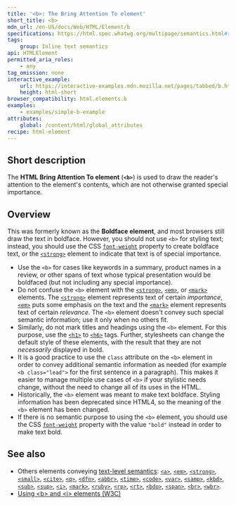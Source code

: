 ```yaml
---
title: '<b>: The Bring Attention To element'
short_title: <b>
mdn_url: /en-US/docs/Web/HTML/Element/b
specifications: https://html.spec.whatwg.org/multipage/semantics.html#the-b-element
tags:
    group: Inline text semantics
api: HTMLElement
permitted_aria_roles:
    - any
tag_omission: none
interactive_example:
    url: https://interactive-examples.mdn.mozilla.net/pages/tabbed/b.html
    height: html-short
browser_compatibility: html.elements.b
examples:
    - examples/simple-b-example
attributes:
    global: /content/html/global_attributes
recipe: html-element
---
```


## Short description

The **HTML Bring Attention To element** (**`<b>`**) is used to draw the
reader's attention to the element's contents, which are not otherwise
granted special importance.

## Overview

This was formerly known as the
**Boldface element**, and most browsers still draw the text in boldface.
However, you should not use `<b>` for styling text; instead, you should
use the CSS
[`font-weight`](/en-US/docs/Web/CSS/font-weight)
property to create boldface text, or the
[`<strong>`](/en-US/docs/Web/HTML/Element/strong)
element to indicate that text is of special importance.

- Use the `<b>` for cases like keywords in a summary, product names in
  a review, or other spans of text whose typical presentation would be
  boldfaced (but not including any special importance).
- Do not confuse the `<b>` element with the
  [`<strong>`](/en-US/docs/Web/HTML/Element/strong),
  [`<em>`](/en-US/docs/Web/HTML/Element/em),
  or
  [`<mark>`](/en-US/docs/Web/HTML/Element/mark)
  elements. The
  [`<strong>`](/en-US/docs/Web/HTML/Element/strong)
  element represents text of certain *importance*,
  [`<em>`](/en-US/docs/Web/HTML/Element/em)
  puts some emphasis on the text and the
  [`<mark>`](/en-US/docs/Web/HTML/Element/mark)
  element represents text of certain *relevance*. The `<b>` element
  doesn't convey such special semantic information; use it only when
  no others fit.
- Similarly, do not mark titles and headings using the `<b>` element.
  For this purpose, use the
  [`<h1>`](/en-US/docs/Web/HTML/Element/h1)
  to
  [`<h6>`](/en-US/docs/Web/HTML/Element/h6)
  tags. Further, stylesheets can change the default style of these
  elements, with the result that they are not *necessarily* displayed
  in bold.
- It is a good practice to use the `class` attribute on the `<b>`
  element in order to convey additional semantic information as needed
  (for example `<b class="lead">` for the first sentence in a
  paragraph). This makes it easier to manage multiple use cases of
  `<b>` if your stylistic needs change, without the need to change all
  of its uses in the HTML.
- Historically, the `<b>` element was meant to make text boldface.
  Styling information has been deprecated since HTML4, so the meaning
  of the `<b>` element has been changed.
- If there is no semantic purpose to using the `<b>` element, you
  should use the CSS
  [`font-weight`](/en-US/docs/Web/CSS/font-weight)
  property with the value `"bold"` instead in order to make text bold.

## See also

- Others elements conveying [text-level semantics](/en-US/docs/HTML/Text_level_semantics_conveying_elements):
  [`<a>`](/en-US/docs/Web/HTML/Element/a),
  [`<em>`](/en-US/docs/Web/HTML/Element/em),
  [`<strong>`](/en-US/docs/Web/HTML/Element/strong),
  [`<small>`](/en-US/docs/Web/HTML/Element/small),
  [`<cite>`](/en-US/docs/Web/HTML/Element/cite),
  [`<q>`](/en-US/docs/Web/HTML/Element/q),
  [`<dfn>`](/en-US/docs/Web/HTML/Element/dfn),
  [`<abbr>`](/en-US/docs/Web/HTML/Element/abbr),
  [`<time>`](/en-US/docs/Web/HTML/Element/time),
  [`<code>`](/en-US/docs/Web/HTML/Element/code),
  [`<var>`](/en-US/docs/Web/HTML/Element/var),
  [`<samp>`](/en-US/docs/Web/HTML/Element/samp),
  [`<kbd>`](/en-US/docs/Web/HTML/Element/kbd),
  [`<sub>`](/en-US/docs/Web/HTML/Element/sub),
  [`<sup>`](/en-US/docs/Web/HTML/Element/sup),
  [`<i>`](/en-US/docs/Web/HTML/Element/i),
  [`<mark>`](/en-US/docs/Web/HTML/Element/mark),
  [`<ruby>`](/en-US/docs/Web/HTML/Element/ruby),
  [`<rp>`](/en-US/docs/Web/HTML/Element/rp),
  [`<rt>`](/en-US/docs/Web/HTML/Element/rt),
  [`<bdo>`](/en-US/docs/Web/HTML/Element/bdo),
  [`<span>`](/en-US/docs/Web/HTML/Element/span),
  [`<br>`](/en-US/docs/Web/HTML/Element/br),
  [`<wbr>`](/en-US/docs/Web/HTML/Element/wbr).
- [Using \<b\> and \<i\> elements (W3C)](https://www.w3.org/International/questions/qa-b-and-i-tags)
